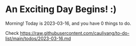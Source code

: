 # An Exciting Day Begins! :)

Morning! Today is 2023-03-16, and you have 0 things to do.

Check https://raw.githubusercontent.com/cauliyang/to-do-list/main/todos/2023-03-16.md